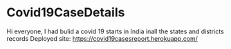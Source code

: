 # Covid19CaseDetails
Hi everyone, I had bulid a covid 19 starts in India inall the states and districts records
Deployed site: https://covid19casesreport.herokuapp.com/
